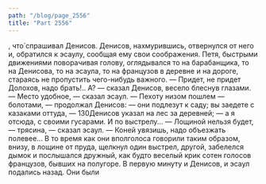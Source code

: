 ```yaml
---
path: "/blog/page_2556"
title: "Part 2556"
---
```


, что́ спрашивал Денисов. Денисов, нахмурившись, отвернулся от него и, обратился к эсаулу, сообщая ему свои соображения.
Петя, быстрыми движениями поворачивая голову, оглядывался то на барабанщика, то на Денисова, то на эсаула, то на французов в деревне и на дороге, стараясь не пропустить чего-нибудь важного.
— Придет, не придет Долохов, надо брать!.. А? — сказал Денисов, весело блеснув глазами.
— Место удобное, — сказал эсаул.
— Пехоту низом пошлем — болотами, — продолжал Денисов: — они подлезут к саду; вы заедете с казаками оттуда, — 130Денисов указал на лес за деревней; — а я отсюда, с своими гусарами. И по выстрелу...
— Лощиной нельзя будет, — трясина, — сказал эсаул. — Коней увязишь, надо объезжать полевее...
В то время как они вполголоса говорили таким образом, внизу, в лощине от пруда, щелкнул один выстрел, другой, забелелся дымок и послышался дружный, как будто веселый крик сотен голосов французов, бывших на полугоре. В первую минуту и Денисов, и эсаул подались назад. Они были 
